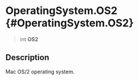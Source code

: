 OperatingSystem.OS2 {#OperatingSystem.OS2}
===================

> int **OS2**

Description
-----------

Mac OS/2 operating system.

